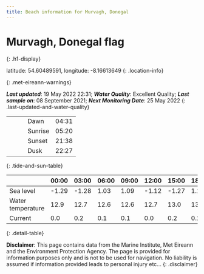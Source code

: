 ```yaml
---
title: Beach information for Murvagh, Donegal
---
```

# Murvagh, Donegal <span class="material-icons blue-flag" alt="This a Blue Flag beach">flag</span>
{: .h1-display}

latitude: 54.60489591, longitude: -8.16613649
{: .location-info}


{: .met-eireann-warnings}

___Last updated___: 19 May 2022 22:31; ___Water Quality___: Excellent Quality;
___Last sample on___: 08 September 2021; ___Next Monitoring Date___: 25 May 2022
{: .last-updated-and-water-quality}

|   |   |   |   |   |
|---|---|---|---|---|
|   |   |   | Dawn  | 04:31 |
|   |   |   | Sunrise  | 05:20 |
|   |   |   | Sunset  | 21:38 |
|   |   |   | Dusk  | 22:27 |
{: .tide-and-sun-table}

<div></div>

| | 00:00 | 03:00 | 06:00 | 09:00 | 12:00 | 15:00 | 18:00 | 21:00 |
|---|---|---|---|---|---|---|---|---|
| Sea level | -1.29 | -1.28 | 1.03 | 1.09| -1.12 | -1.27 | 1.12 | 1.64 |
| Water temperature | 12.9 | 12.7 | 12.6 | 12.6 | 12.7 | 13.0 | 13.0 | 13.0 |
| Current | 0.0 | 0.2 | 0.1 | 0.1 | 0.0| 0.2 | 0.2 | 0.1 |
{: .detail-table}

__Disclaimer__: This page contains data from the Marine Institute,
Met Eireann and the Environment Protection Agency. The page is provided for
information purposes only and is not to be used for navigation. No liability
is assumed if information provided leads to personal injury etc...
{: .disclaimer}
